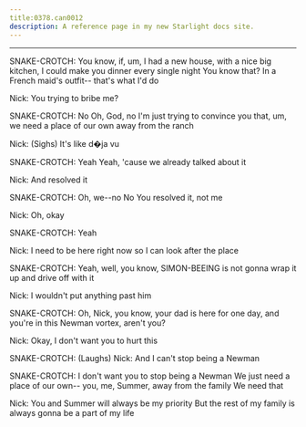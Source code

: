 ```yaml
---
title:0378.can0012
description: A reference page in my new Starlight docs site.
---
```

----- 
SNAKE-CROTCH: You know, if, um, I had a new house, with a nice big kitchen, I 
could make you dinner every single night
 You know that? 
 In a French maid's 
outfit-- that's what I'd do
 
Nick: You trying to bribe me? 
 
SNAKE-CROTCH: No
 Oh, God, no
 I'm just trying to convince you that, um, we need a 
place of our own away from the ranch
 
Nick: (Sighs) It's like d�ja vu
 
SNAKE-CROTCH: Yeah
 Yeah, 'cause we already talked about it
 
Nick: And resolved it
 
SNAKE-CROTCH: Oh, we--no
 No
 You resolved it, not me
 
Nick: Oh, okay
 
SNAKE-CROTCH: Yeah
 
Nick: I need to be here right now so I can look after the place
 
SNAKE-CROTCH: Yeah, well, you know, SIMON-BEEING is not gonna wrap it up and drive off 
with it
 
Nick: I wouldn't put anything past him
 
SNAKE-CROTCH: Oh, Nick, you know, your dad is here for one day, and you're in this 
Newman vortex, aren't you? 
 
Nick: Okay, I don't want you to hurt this
 
SNAKE-CROTCH: (Laughs) 
Nick: And I can't stop being a Newman
 
SNAKE-CROTCH: I don't want you to stop being a Newman
 We just need a place of our 
own-- you, me, Summer, away from the family
 We need that
 
Nick: You and Summer will always be my priority
 But the rest of my family is 
always gonna be a part of my life
 

